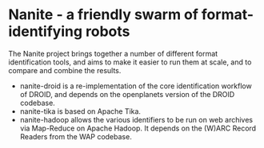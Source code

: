 Nanite - a friendly swarm of format-identifying robots
======================================================

The Nanite project brings together a number of different format identification tools, and aims to make it easier 
to run them at scale, and to compare and combine the results.

* nanite-droid is a re-implementation of the core identification workflow of DROID, and depends on the openplanets version of the DROID codebase.
* nanite-tika is based on Apache Tika.
* nanite-hadoop allows the various identifiers to be run on web archives via Map-Reduce on Apache Hadoop. It depends on the (W)ARC Record Readers from the WAP codebase.

